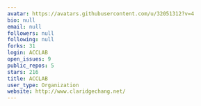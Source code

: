 ```yaml
---
avatar: https://avatars.githubusercontent.com/u/32051312?v=4
bio: null
email: null
followers: null
following: null
forks: 31
login: ACCLAB
open_issues: 9
public_repos: 5
stars: 216
title: ACCLAB
user_type: Organization
website: http://www.claridgechang.net/
---
```

